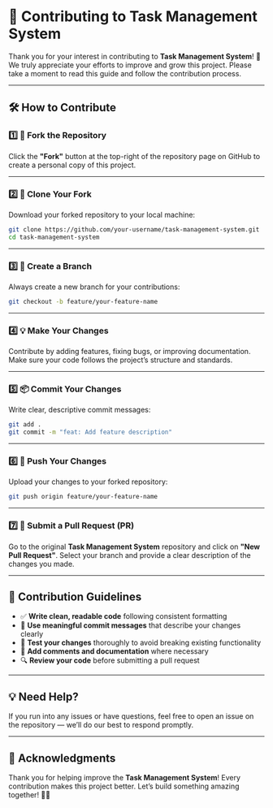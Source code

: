 # 🌱 Contributing to Task Management System

Thank you for your interest in contributing to **Task Management System**! 🚀 We truly appreciate your efforts to improve and grow this project. Please take a moment to read this guide and follow the contribution process.

---

## 🛠️ How to Contribute

### 1️⃣ 🍴 Fork the Repository
Click the **"Fork"** button at the top-right of the repository page on GitHub to create a personal copy of this project.

---

### 2️⃣ 🐑 Clone Your Fork
Download your forked repository to your local machine:
```bash
git clone https://github.com/your-username/task-management-system.git
cd task-management-system
```

---

### 3️⃣ 🌱 Create a Branch
Always create a new branch for your contributions:
```bash
git checkout -b feature/your-feature-name
```

---

### 4️⃣ 💡 Make Your Changes
Contribute by adding features, fixing bugs, or improving documentation. Make sure your code follows the project’s structure and standards.

---

### 5️⃣ 📦 Commit Your Changes
Write clear, descriptive commit messages:
```bash
git add .
git commit -m "feat: Add feature description"
```

---

### 6️⃣ 🚀 Push Your Changes
Upload your changes to your forked repository:
```bash
git push origin feature/your-feature-name
```

---

### 7️⃣ 🔁 Submit a Pull Request (PR)
Go to the original **Task Management System** repository and click on **"New Pull Request"**. Select your branch and provide a clear description of the changes you made.

---

## 📝 Contribution Guidelines

- ✅ **Write clean, readable code** following consistent formatting  
- 💬 **Use meaningful commit messages** that describe your changes clearly  
- 🧪 **Test your changes** thoroughly to avoid breaking existing functionality  
- 📝 **Add comments and documentation** where necessary  
- 🔍 **Review your code** before submitting a pull request  

---

## 💡 Need Help?

If you run into any issues or have questions, feel free to open an issue on the repository — we’ll do our best to respond promptly.

---

## 🙌 Acknowledgments
Thank you for helping improve the **Task Management System**! Every contribution makes this project better. Let’s build something amazing together! 💪✨
